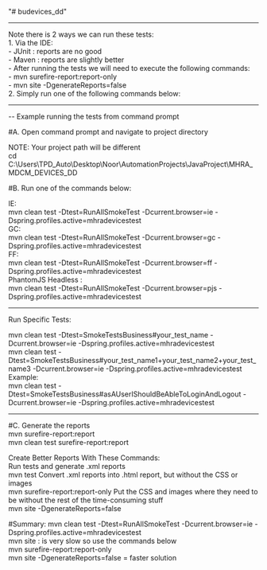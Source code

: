 "# budevices_dd"

<hr/>
Note there is 2 ways we can run these tests:<br/>
1. Via the IDE: <br/>
    - JUnit : reports are no good<br/>
    - Maven : reports are slightly better<br/>
        - After running the tests we will need to execute the following commands:<br/>
            - mvn surefire-report:report-only<br/>
            - mvn site -DgenerateReports=false<br/>
2. Simply run one of the following commands below:<br/>

<hr/>
-- Example running the tests from command prompt

#A. Open command prompt and navigate to project directory

NOTE: Your project path will be different<br/>
cd C:\Users\TPD_Auto\Desktop\Noor\AutomationProjects\JavaProject\MHRA_MDCM_DEVICES_DD

#B. Run one of the commands below:

IE:<br/>
mvn clean test -Dtest=RunAllSmokeTest -Dcurrent.browser=ie -Dspring.profiles.active=mhradevicestest
<br/>
GC:<br/>
mvn clean test -Dtest=RunAllSmokeTest -Dcurrent.browser=gc -Dspring.profiles.active=mhradevicestest
<br/>
FF:<br/>
mvn clean test -Dtest=RunAllSmokeTest -Dcurrent.browser=ff -Dspring.profiles.active=mhradevicestest
<br/>
PhantomJS Headless :<br/>
mvn clean test -Dtest=RunAllSmokeTest -Dcurrent.browser=pjs -Dspring.profiles.active=mhradevicestest
<br/>

<hr/>
Run Specific Tests:<br/>

mvn clean test -Dtest=SmokeTestsBusiness#your_test_name -Dcurrent.browser=ie -Dspring.profiles.active=mhradevicestest
<br/>mvn clean test -Dtest=SmokeTestsBusiness#your_test_name1+your_test_name2+your_test_name3 -Dcurrent.browser=ie -Dspring.profiles.active=mhradevicestest
<br/>Example:
<br/>mvn clean test -Dtest=SmokeTestsBusiness#asAUserIShouldBeAbleToLoginAndLogout -Dcurrent.browser=ie -Dspring.profiles.active=mhradevicestest

<hr/>
#C. Generate the reports<br/>
mvn surefire-report:report
 <br/>
mvn clean test surefire-report:report
 <br/>

Create Better Reports With These Commands: <br/>
Run tests and generate .xml reports<br/>
mvn test
Convert .xml reports into .html report, but without the CSS or images<br/>
mvn surefire-report:report-only
Put the CSS and images where they need to be without the rest of the time-consuming stuff<br/>
mvn site -DgenerateReports=false

#Summary:
mvn clean test -Dtest=RunAllSmokeTest -Dcurrent.browser=ie -Dspring.profiles.active=mhradevicestest<br/>
mvn site : is very slow so use the commands below<br/>
mvn surefire-report:report-only <br/>mvn site -DgenerateReports=false = faster solution<br/>


